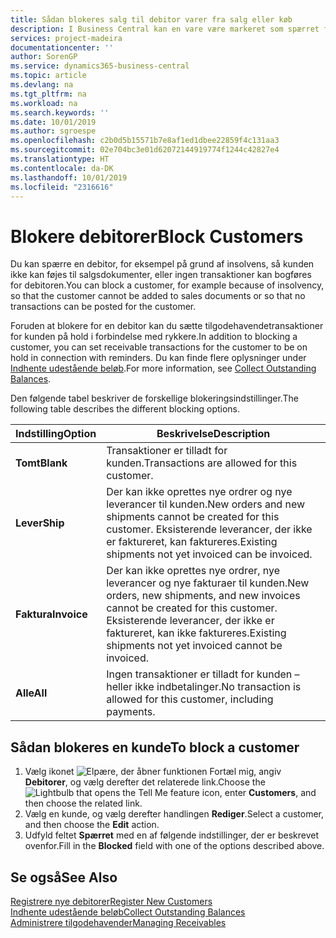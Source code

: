 ```yaml
---
title: Sådan blokeres salg til debitor varer fra salg eller køb
description: I Business Central kan en vare være markeret som spærret for salg, spærret for køb eller spærret i alle sammenhænge.
services: project-madeira
documentationcenter: ''
author: SorenGP
ms.service: dynamics365-business-central
ms.topic: article
ms.devlang: na
ms.tgt_pltfrm: na
ms.workload: na
ms.search.keywords: ''
ms.date: 10/01/2019
ms.author: sgroespe
ms.openlocfilehash: c2b0d5b15571b7e8af1ed1dbee22859f4c131aa3
ms.sourcegitcommit: 02e704bc3e01d62072144919774f1244c42827e4
ms.translationtype: HT
ms.contentlocale: da-DK
ms.lasthandoff: 10/01/2019
ms.locfileid: "2316616"
---
```

# <a name="block-customers"></a><span data-ttu-id="cbeb9-103">Blokere debitorer</span><span class="sxs-lookup"><span data-stu-id="cbeb9-103">Block Customers</span></span>
<span data-ttu-id="cbeb9-104">Du kan spærre en debitor, for eksempel på grund af insolvens, så kunden ikke kan føjes til salgsdokumenter, eller ingen transaktioner kan bogføres for debitoren.</span><span class="sxs-lookup"><span data-stu-id="cbeb9-104">You can block a customer, for example because of insolvency, so that the customer cannot be added to sales documents or so that no transactions can be posted for the customer.</span></span>

<span data-ttu-id="cbeb9-105">Foruden at blokere for en debitor kan du sætte tilgodehavendetransaktioner for kunden på hold i forbindelse med rykkere.</span><span class="sxs-lookup"><span data-stu-id="cbeb9-105">In addition to blocking a customer, you can set receivable transactions for the customer to be on hold in connection with reminders.</span></span> <span data-ttu-id="cbeb9-106">Du kan finde flere oplysninger under [Indhente udestående beløb](receivables-collect-outstanding-balances.md).</span><span class="sxs-lookup"><span data-stu-id="cbeb9-106">For more information, see [Collect Outstanding Balances](receivables-collect-outstanding-balances.md).</span></span>   

<span data-ttu-id="cbeb9-107">Den følgende tabel beskriver de forskellige blokeringsindstillinger.</span><span class="sxs-lookup"><span data-stu-id="cbeb9-107">The following table describes the different blocking options.</span></span>  

|<span data-ttu-id="cbeb9-108">Indstilling</span><span class="sxs-lookup"><span data-stu-id="cbeb9-108">Option</span></span>|<span data-ttu-id="cbeb9-109">Beskrivelse</span><span class="sxs-lookup"><span data-stu-id="cbeb9-109">Description</span></span>|  
|--------------------|------------|  
|<span data-ttu-id="cbeb9-110">**Tomt**</span><span class="sxs-lookup"><span data-stu-id="cbeb9-110">**Blank**</span></span>|<span data-ttu-id="cbeb9-111">Transaktioner er tilladt for kunden.</span><span class="sxs-lookup"><span data-stu-id="cbeb9-111">Transactions are allowed for this customer.</span></span>|
|<span data-ttu-id="cbeb9-112">**Lever**</span><span class="sxs-lookup"><span data-stu-id="cbeb9-112">**Ship**</span></span>|<span data-ttu-id="cbeb9-113">Der kan ikke oprettes nye ordrer og nye leverancer til kunden.</span><span class="sxs-lookup"><span data-stu-id="cbeb9-113">New orders and new shipments cannot be created for this customer.</span></span> <span data-ttu-id="cbeb9-114">Eksisterende leverancer, der ikke er faktureret, kan faktureres.</span><span class="sxs-lookup"><span data-stu-id="cbeb9-114">Existing shipments not yet invoiced can be invoiced.</span></span>|  
|<span data-ttu-id="cbeb9-115">**Faktura**</span><span class="sxs-lookup"><span data-stu-id="cbeb9-115">**Invoice**</span></span>|<span data-ttu-id="cbeb9-116">Der kan ikke oprettes nye ordrer, nye leverancer og nye fakturaer til kunden.</span><span class="sxs-lookup"><span data-stu-id="cbeb9-116">New orders, new shipments, and new invoices cannot be created for this customer.</span></span> <span data-ttu-id="cbeb9-117">Eksisterende leverancer, der ikke er faktureret, kan ikke faktureres.</span><span class="sxs-lookup"><span data-stu-id="cbeb9-117">Existing shipments not yet invoiced cannot be invoiced.</span></span>|  
|<span data-ttu-id="cbeb9-118">**Alle**</span><span class="sxs-lookup"><span data-stu-id="cbeb9-118">**All**</span></span>|<span data-ttu-id="cbeb9-119">Ingen transaktioner er tilladt for kunden – heller ikke indbetalinger.</span><span class="sxs-lookup"><span data-stu-id="cbeb9-119">No transaction is allowed for this customer, including payments.</span></span>|  

## <a name="to-block-a-customer"></a><span data-ttu-id="cbeb9-120">Sådan blokeres en kunde</span><span class="sxs-lookup"><span data-stu-id="cbeb9-120">To block a customer</span></span>  
1. <span data-ttu-id="cbeb9-121">Vælg ikonet ![Elpære, der åbner funktionen Fortæl mig](media/ui-search/search_small.png "Fortæl mig, hvad du vil foretage dig"), angiv **Debitorer**, og vælg derefter det relaterede link.</span><span class="sxs-lookup"><span data-stu-id="cbeb9-121">Choose the ![Lightbulb that opens the Tell Me feature](media/ui-search/search_small.png "Tell me what you want to do") icon, enter **Customers**, and then choose the related link.</span></span>
2. <span data-ttu-id="cbeb9-122">Vælg en kunde, og vælg derefter handlingen **Rediger**.</span><span class="sxs-lookup"><span data-stu-id="cbeb9-122">Select a customer, and then choose the **Edit** action.</span></span>
3. <span data-ttu-id="cbeb9-123">Udfyld feltet **Spærret** med en af følgende indstillinger, der er beskrevet ovenfor.</span><span class="sxs-lookup"><span data-stu-id="cbeb9-123">Fill in the **Blocked** field with one of the options described above.</span></span>

## <a name="see-also"></a><span data-ttu-id="cbeb9-124">Se også</span><span class="sxs-lookup"><span data-stu-id="cbeb9-124">See Also</span></span>  
[<span data-ttu-id="cbeb9-125">Registrere nye debitorer</span><span class="sxs-lookup"><span data-stu-id="cbeb9-125">Register New Customers</span></span>](sales-how-register-new-customers.md)  
[<span data-ttu-id="cbeb9-126">Indhente udestående beløb</span><span class="sxs-lookup"><span data-stu-id="cbeb9-126">Collect Outstanding Balances</span></span>](receivables-collect-outstanding-balances.md)  
[<span data-ttu-id="cbeb9-127">Administrere tilgodehavender</span><span class="sxs-lookup"><span data-stu-id="cbeb9-127">Managing Receivables</span></span>](receivables-manage-receivables.md)  
